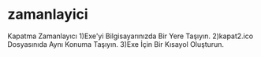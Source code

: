 # zamanlayici
Kapatma Zamanlayıcı 
1)Exe'yi Bilgisayarınızda Bir Yere Taşıyın.
2)kapat2.ico Dosyasınıda Aynı Konuma Taşıyın.
3)Exe İçin Bir Kısayol Oluşturun.
